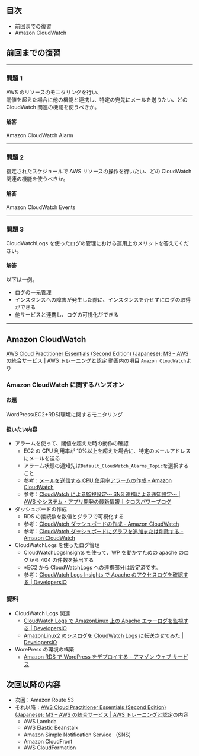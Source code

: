## 目次

-   前回までの復習
-   Amazon CloudWatch

## 前回までの復習

---

### 問題 1

AWS のリソースのモニタリングを行い、  
閾値を超えた場合に他の機能と連携し、特定の宛先にメールを送りたい、どの CloudWatch 関連の機能を使うべきか。

#### 解答

Amazon CloudWatch Alarm

---

### 問題 2

指定されたスケジュールで AWS リソースの操作を行いたい、どの CloudWatch 関連の機能を使うべきか。

#### 解答

Amazon CloudWatch Events

---

### 問題 3

CloudWatchLogs を使ったログの管理における運用上のメリットを答えてください。

#### 解答

以下は一例。

-   ログの一元管理
-   インスタンスへの障害が発生した際に、インスタンスを介せずにログの取得ができる
-   他サービスと連携し、ログの可視化ができる

---

## Amazon CloudWatch

[AWS Cloud Practitioner Essentials (Second Edition) (Japanese): M3 – AWS の統合サービス | AWS トレーニングと認定](https://www.aws.training/Details/eLearning?id=34402) 動画内の項目 `Amazon CloudWatch`より

### Amazon CloudWatch に関するハンズオン

#### お題

WordPress(EC2+RDS)環境に関するモニタリング

#### 扱いたい内容

-   アラームを使って、閾値を超えた時の動作の確認
    -   EC2 の CPU 利用率が 10%以上を超えた場合に、特定のメールアドレスにメールを送る
    -   アラーム状態の通知先は`Default_CloudWatch_Alarms_Topic`を選択すること
    -   参考：[メールを送信する CPU 使用率アラームの作成 - Amazon CloudWatch](https://docs.aws.amazon.com/ja_jp/AmazonCloudWatch/latest/monitoring/US_AlarmAtThresholdEC2.html)
    -   参考：[CloudWatch による監視設定～ SNS 連携による通知設定～ | AWS やシステム・アプリ開発の最新情報｜クロスパワーブログ](https://xp-cloud.jp/blog/2017/11/16/1990/)
-   ダッシュボードの作成
    -   RDS の接続数を数値とグラフで可視化する
    -   参考：[CloudWatch ダッシュボードの作成 - Amazon CloudWatch](https://docs.aws.amazon.com/ja_jp/AmazonCloudWatch/latest/monitoring/create_dashboard.html)
    -   参考：[CloudWatch ダッシュボードにグラフを追加または削除する - Amazon CloudWatch](https://docs.aws.amazon.com/ja_jp/AmazonCloudWatch/latest/monitoring/add_remove_graph_dashboard.html)
-   CloudWatchLogs を使ったログ管理
    -   CloudWatchLogsInsights を使って、WP を動かすための apache のログから 404 の件数を抽出する
    -   ※EC2 から CloudWatchLogs への連携部分は設定済です。
    -   参考：[CloudWatch Logs Insights で Apache のアクセスログを確認する | DevelopersIO](https://dev.classmethod.jp/articles/cwinsights-apache/)

### 資料

-   CloudWatch Logs 関連
    -   [CloudWatch Logs で AmazonLinux 上の Apache エラーログを監視する | DevelopersIO](https://dev.classmethod.jp/articles/cloudwatch-logs-apache/)
    -   [AmazonLinux2 のシスログを CloudWatch Logs に転送させてみた | DevelopersIO](https://dev.classmethod.jp/articles/awslogs-amazonlinux2/)
-   WorePress の環境の構築
    -   [Amazon RDS で WordPress をデプロイする - アマゾン ウェブ サービス](https://aws.amazon.com/jp/getting-started/hands-on/deploy-wordpress-with-amazon-rds/)

## 次回以降の内容

-   次回：Amazon Route 53
-   それ以降：[AWS Cloud Practitioner Essentials (Second Edition) (Japanese): M3 – AWS の統合サービス | AWS トレーニングと認定](https://www.aws.training/Details/eLearning?id=34402)の内容
    -   AWS Lambda
    -   AWS Elastic Beanstalk
    -   Amazon Simple Notification Service （SNS）
    -   Amazon CloudFront
    -   AWS CloudFormation
